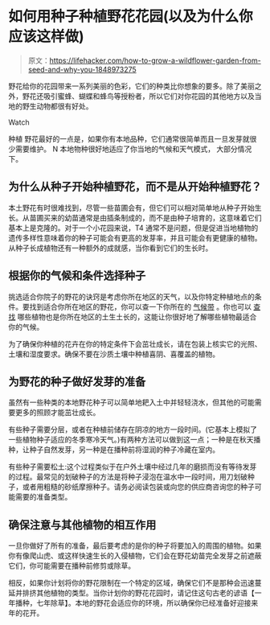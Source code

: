 # 如何用种子种植野花花园(以及为什么你应该这样做)

> 原文：<https://lifehacker.com/how-to-grow-a-wildflower-garden-from-seed-and-why-you-1848973275>

野花给你的花园带来一系列美丽的色彩，它们的种类比你想象的要多。除了美丽之外，野花还吸引蜜蜂、蝴蝶和蜂鸟等授粉者，所以它们对你花园的其他地方以及当地的野生动物都很有好处。

Watch

种植 野花最好的一点是，如果你有本地品种，它们通常很简单而且一旦发芽就很少需要维护。 N 本地物种很好地适应了你当地的气候和天气模式， 大部分情况下。

## 为什么从种子开始种植野花，而不是从开始种植野花？

本土野花有时很难找到，尽管一些苗圃会有，但它们可以相对简单地从种子开始生长。从苗圃买来的幼苗通常是由插条制成的，而不是由种子培育的，这意味着它们基本上是克隆的。对于一个小花园来说，T4 通常不是问题，但是促进当地植物的遗传多样性意味着你的种子可能会有更高的发芽率，并且可能会有更健康的植物。从种子长成植物还有一种额外的成就感，当你看到它们的生长时。

## 根据你的气候和条件选择种子

挑选适合你院子的野花的诀窍是考虑你所在地区的天气，以及你特定种植地点的条件。要找到适合你所在地区的野花，你可以查一下你所在的 [气候带](https://shop.arborday.org/nursery-zones) 。你也可以 [查找](https://www.nwf.org/nativeplantfinder/plants) 哪些植物也是你所在地区的土生土长的，这能让你很好地了解哪些植物最适合你的气候。

为了确保你种植的花卉在你的特定条件下会茁壮成长，请在包装上核实它的光照、土壤和湿度要求。确保不要在沙质土壤中种植喜阴、喜覆盖的植物。

## 为野花的种子做好发芽的准备

虽然有一些种类的本地野花种子可以简单地耙入土中并轻轻浇水，但其他的可能需要更多的照顾才能茁壮成长。

有些种子需要分层，或者在种植前储存在阴凉的地方一段时间。(它基本上模拟了一些植物种子适应的冬季寒冷天气。)有两种方法可以做到这一点；一种是在秋天播种，让种子自然发芽，另一种是在播种前将湿润的种子冷藏在室内。

有些种子需要松土:这个过程类似于在户外土壤中经过几年的磨损而没有等待发芽的过程。最常见的划破种子的方法是将种子浸泡在温水中一段时间，用刀划破种子，或者用粗糙的砂纸摩擦种子。请务必阅读包装或向您的供应商咨询您的种子可能需要的准备类型。

## 确保注意与其他植物的相互作用

一旦你做好了所有的准备，最后要考虑的是你的种子将要加入的周围的植物。如果你有像爬山虎、或这样快速生长的入侵植物，它们会在野花幼苗完全发芽之前遮蔽它们，你可能需要在播种前修剪或除草。

相反，如果你计划将你的野花限制在一个特定的区域，确保它们不是那种会迅速蔓延并排挤其他植物的类型。当你计划你的野花花园时，请记住这句古老的谚语【一年播种，七年除草】。本地的野花会适应你的环境，所以确保你已经准备好迎接来年的花开。